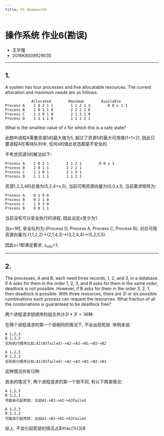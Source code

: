 ```yaml
---
title: OS Homework6
---
```



# 操作系统 作业6(勘误)

* 王华强
* 2016K8009929035

***

## 1. 

A system has four processes and five allocatable resources. The current allocation and maximum needs are as follows:

```
            Allocated        Maximum        Available
Process A    1 0 2 1 1        1 1 2 1 3        0 0 x 1 1
Process B    2 0 1 1 0        2 2 2 1 0
Process C    1 1 0 1 0        2 1 3 1 0
Process D    1 1 1 1 0        1 1 2 2 1
```
What is the smallest value of x for which this is a safe state?

此题中进程A需要资源5的最大值为5, 超过了资源5的最大可用值(1+1=2), 因此只要进程A在等待队列中, 任何x的值此状态都是不安全的.

不考虑资源5的解法如下:

```
Process A    1 0 2 1        1 1 2 1        0 0 x 1
Process B    2 0 1 1        2 2 2 1
Process C    1 1 0 1        2 1 3 1
Process D    1 1 1 1        1 1 2 2
```

资源1,2,3,4的总值为(5,2,4+x,5), 当前可用资源向量为(0,0,x,1), 当前需求矩阵为:

```
Process A    0 1 0 0
Process B    0 2 1 0
Process C    1 0 3 0
Process D    0 0 1 1
```

当前没有可以安全执行的进程, 因此设定x至少为1. 

当x=1时, 安全队列为:(Process D, Process A, Process C, Process B), 对应可用资源向量为:(1,1,2,2)->(2,1,4,3)->(3,2,4,4)->(5,2,5,5).

因此x=1即满足要求, $x_{min}$=1;

***

## 2.

The processes, A and B, each need three records, 1, 2, and 3, in a database. If A asks for them in the order 1, 2, 3, and B asks for them in the same order, deadlock is not possible. However, if B asks for them in the order 3, 2, 1, then deadlock is possible. With three resources, there are 3! or six possible combinations each process can request the resources. What fraction of all the combinations is guaranteed to be deadlock free?

两个进程请求锁顺序的组合共计$3!*3!=36$种.

在两个进程请求的第一个锁相同的情况下, 不会出现死锁. 举例来说:
```
A 1,2,3
B 1,3,2
实际执行顺序比如:A1(B1failed)->A2->A3->B1->B3->B2

A 1,2,3
B 1,2,3
实际执行顺序比如:A1(B1failed)->A2->A3->B1->B2->B3
```
这种情况共有12种.

其余的情况下, 两个进程请求的第一个锁不同, 有以下两类情况:

```
A 1,2,3
B 3,2,1
可能会引起死锁: 比如A1->B3->A2->A3failed

A 1,2,3
B 3,1,2
可能会引起死锁: 比如A1->B3->A2->A3failed
```

综上, 不会引起死锁的情况占$\frac{1}{3}$